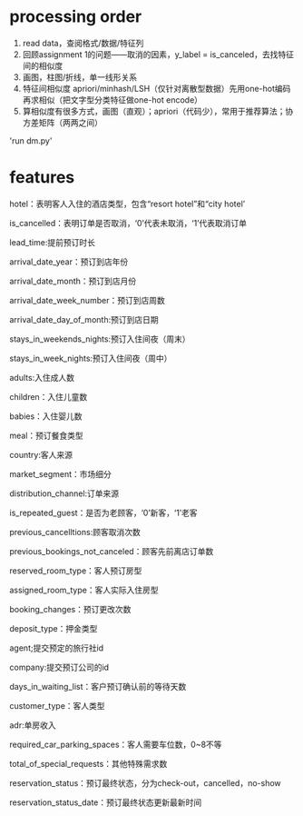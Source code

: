 # processing order

1. read data，查阅格式/数据/特征列
2. 回顾assignment 1的问题——取消的因素，y_label = is_canceled，去找特征间的相似度
3. 画图，柱图/折线，单一线形关系
4. 特征间相似度 apriori/minhash/LSH（仅针对离散型数据）先用one-hot编码再求相似（把文字型分类特征做one-hot encode）
5. 算相似度有很多方式，画图（直观）；apriori（代码少），常用于推荐算法；协方差矩阵（两两之间）


'run dm.py'

# features

hotel：表明客人入住的酒店类型，包含“resort hotel”和“city hotel’

is_cancelled：表明订单是否取消，‘0’代表未取消，‘1’代表取消订单

lead_time:提前预订时长

arrival_date_year：预订到店年份

arrival_date_month：预订到店月份

arrival_date_week_number：预订到店周数

arrival_date_day_of_month:预订到店日期

stays_in_weekends_nights:预订入住间夜（周末）

stays_in_week_nights:预订入住间夜（周中）

adults:入住成人数

children：入住儿童数

babies：入住婴儿数

meal：预订餐食类型

country:客人来源

market_segment：市场细分

distribution_channel:订单来源

is_repeated_guest：是否为老顾客，‘0’新客，‘1’老客

previous_cancelltions:顾客取消次数

previous_bookings_not_canceled：顾客先前离店订单数

reserved_room_type：客人预订房型

assigned_room_type：客人实际入住房型

booking_changes：预订更改次数

deposit_type：押金类型

agent;提交预定的旅行社id

company:提交预订公司的id

days_in_waiting_list：客户预订确认前的等待天数

customer_type：客人类型

adr:单房收入

required_car_parking_spaces：客人需要车位数，0~8不等

total_of_special_requests：其他特殊需求数

reservation_status：预订最终状态，分为check-out，cancelled，no-show

reservation_status_date：预订最终状态更新最新时间
